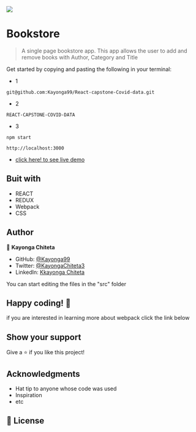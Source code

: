 ![](https://img.shields.io/badge/Microverse-blueviolet)

# Bookstore

> A single page bookstore app. This app allows the user to add and remove books with Author, Category and Title

Get started by copying and pasting the following in your terminal:

- 1

```
git@github.com:Kayonga99/React-capstone-Covid-data.git
```

- 2

```
REACT-CAPSTONE-COVID-DATA
```

- 3

```
npm start
```

```
http://localhost:3000
```

- [click here! to see live demo]()

## Buit with

- REACT
- REDUX
- Webpack
- CSS



## Author 

👤 **Kayonga Chiteta**

- GitHub: [@Kayonga99](https://github.com/Kayonga99)
- Twitter: [@KayongaChiteta3](https://twitter.com/KayongaChiteta3)
- LinkedIn: [Kkayonga Chiteta](https://www.linkedin.com/in/kayongac/)


You can start editing the files in the "src" folder

## Happy coding! 🌈

if you are interested in learning more about webpack click the link below

## Show your support

Give a ⭐️ if you like this project!

## Acknowledgments

- Hat tip to anyone whose code was used
- Inspiration
- etc

## 📝 License